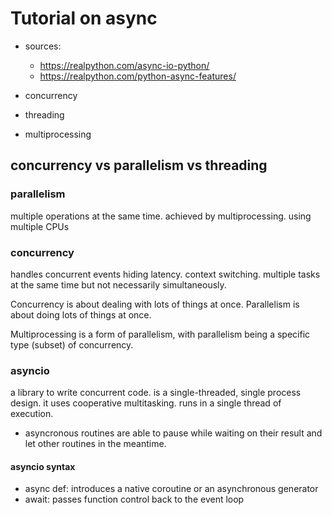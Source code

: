 # Tutorial on async

- sources: 
  - https://realpython.com/async-io-python/
  - https://realpython.com/python-async-features/
    
- concurrency
- threading
- multiprocessing

## concurrency vs parallelism vs threading

### parallelism

multiple operations at the same time. achieved by multiprocessing. using multiple CPUs

### concurrency

handles concurrent events hiding latency. context switching.
multiple tasks at the same time but not necessarily simultaneously.

Concurrency is about dealing with lots of things at once. Parallelism is about doing lots of things at once.

Multiprocessing is a form of parallelism, with parallelism being a specific type (subset) of concurrency.

### asyncio

a library to write concurrent code. is a single-threaded, single process design.
it uses cooperative multitasking.
runs in a single thread of execution.

- asyncronous routines are able to pause while waiting on their result and let other routines in the meantime.

#### asyncio syntax

- async def: introduces a native coroutine or an asynchronous generator
- await: passes function control back to the event loop
